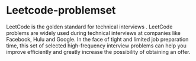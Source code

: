 # Leetcode-problemset
LeetCode is the golden standard for technical interviews . LeetCode problems are widely used during technical interviews at companies like Facebook, Hulu and Google. In the face of tight and limited job preparation time, this set of selected high-frequency interview problems can help you improve efficiently and greatly increase the possibility of obtaining an offer.
